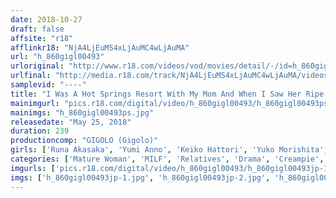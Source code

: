 ```yaml
---
date: 2018-10-27
draft: false
affsite: "r18"
afflinkr18: "NjA4LjEuMS4xLjAuMC4wLjAuMA"
url: "h_860gigl00493"
urloriginal: "http://www.r18.com/videos/vod/movies/detail/-/id=h_860gigl00493"
urlfinal: "http://media.r18.com/track/NjA4LjEuMS4xLjAuMC4wLjAuMA/videos/vod/movies/detail/-/id=h_860gigl00493"
samplevid: "----"
title: "I Was A Hot Springs Resort With My Mom And When I Saw Her Ripe Body For The First Time In Years, I Got So Excited That I Lost My Mind And Plunged My Cock Into Deep And Personal Sex With Her Hot Passionate Body"
mainimgurl: "pics.r18.com/digital/video/h_860gigl00493/h_860gigl00493ps.jpg"
mainimgs: "h_860gigl00493ps.jpg"
releasedate: "May 25, 2018"
duration: 239
productioncomp: "GIGOLO (Gigolo)"
girls: ['Runa Akasaka', 'Yumi Anno', 'Keiko Hattori', 'Yuko Morishita', 'Sayuri Takarada', 'Yoshino Hanaoka']
categories: ['Mature Woman', 'MILF', 'Relatives', 'Drama', 'Creampie', 'Over 4 Hours', 'Hi-Def']
imgurls: ['pics.r18.com/digital/video/h_860gigl00493/h_860gigl00493jp-1.jpg', 'pics.r18.com/digital/video/h_860gigl00493/h_860gigl00493jp-2.jpg', 'pics.r18.com/digital/video/h_860gigl00493/h_860gigl00493jp-3.jpg', 'pics.r18.com/digital/video/h_860gigl00493/h_860gigl00493jp-4.jpg', 'pics.r18.com/digital/video/h_860gigl00493/h_860gigl00493jp-5.jpg', 'pics.r18.com/digital/video/h_860gigl00493/h_860gigl00493jp-6.jpg', 'pics.r18.com/digital/video/h_860gigl00493/h_860gigl00493jp-7.jpg', 'pics.r18.com/digital/video/h_860gigl00493/h_860gigl00493jp-8.jpg', 'pics.r18.com/digital/video/h_860gigl00493/h_860gigl00493jp-9.jpg', 'pics.r18.com/digital/video/h_860gigl00493/h_860gigl00493jp-10.jpg', 'pics.r18.com/digital/video/h_860gigl00493/h_860gigl00493jp-11.jpg', 'pics.r18.com/digital/video/h_860gigl00493/h_860gigl00493jp-12.jpg', 'pics.r18.com/digital/video/h_860gigl00493/h_860gigl00493jp-13.jpg', 'pics.r18.com/digital/video/h_860gigl00493/h_860gigl00493jp-14.jpg', 'pics.r18.com/digital/video/h_860gigl00493/h_860gigl00493jp-15.jpg', 'pics.r18.com/digital/video/h_860gigl00493/h_860gigl00493jp-16.jpg', 'pics.r18.com/digital/video/h_860gigl00493/h_860gigl00493jp-17.jpg', 'pics.r18.com/digital/video/h_860gigl00493/h_860gigl00493jp-18.jpg', 'pics.r18.com/digital/video/h_860gigl00493/h_860gigl00493jp-19.jpg', 'pics.r18.com/digital/video/h_860gigl00493/h_860gigl00493jp-20.jpg']
imgs: ['h_860gigl00493jp-1.jpg', 'h_860gigl00493jp-2.jpg', 'h_860gigl00493jp-3.jpg', 'h_860gigl00493jp-4.jpg', 'h_860gigl00493jp-5.jpg', 'h_860gigl00493jp-6.jpg', 'h_860gigl00493jp-7.jpg', 'h_860gigl00493jp-8.jpg', 'h_860gigl00493jp-9.jpg', 'h_860gigl00493jp-10.jpg', 'h_860gigl00493jp-11.jpg', 'h_860gigl00493jp-12.jpg', 'h_860gigl00493jp-13.jpg', 'h_860gigl00493jp-14.jpg', 'h_860gigl00493jp-15.jpg', 'h_860gigl00493jp-16.jpg', 'h_860gigl00493jp-17.jpg', 'h_860gigl00493jp-18.jpg', 'h_860gigl00493jp-19.jpg', 'h_860gigl00493jp-20.jpg']
---
```

